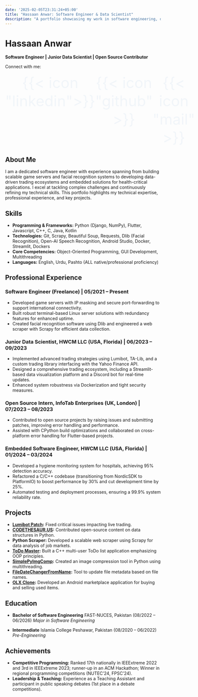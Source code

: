 ```yaml
---
date: '2025-02-05T23:31:24+05:00'
title: "Hassaan Anwar: Software Engineer & Data Scientist"
description: "A portfolio showcasing my work in software engineering, data science, and open source contributions."
---
```


# Hassaan Anwar

**Software Engineer | Junior Data Scientist | Open Source Contributor**

Connect with me:

<div style="text-align: center; display: flex; justify-content: space-evenly">
  <a href="https://www.linkedin.com/in/hassaan-anwar-718b6b24a/" style="color: #F1F5F9; text-decoration: none; transition: color 0.3s ease; display: inline; font-size: 48px;"> {{< icon "linkedin">}}</a>
  <a href="" style="color: #F1F5F9; text-decoration: none; transition: color 0.3s ease; display: inline; font-size: 48px;"> {{< icon "github" >}}</a>
  <a href="" style="color: #F1F5F9; text-decoration: none; transition: color 0.3s ease; display: inline; font-size: 48px;"> {{< icon "mail" >}}</a>
</div>


## About Me

I am a dedicated software engineer with experience spanning from building scalable game servers and facial recognition systems to developing data-driven trading ecosystems and embedded solutions for health-critical applications. I excel at tackling complex challenges and continuously refining my technical skills. This portfolio highlights my technical expertise, professional experience, and key projects.

## Skills

- **Programming & Frameworks:** Python (Django, NumPy), Flutter, Javascript, C++, C, Java, Kotlin
- **Technologies:** Git, Scrapy, Beautiful Soup, Requests, Dlib (Facial Recognition), Open-AI Speech Recognition, Android Studio, Docker, Streamlit, Dockers
- **Core Competencies:** Object-Oriented Programming, GUI Development, Multithreading
- **Languages:** English, Urdu, Pashto (ALL native/professional proficiency)

## Professional Experience

### Software Engineer (Freelance) | 05/2021 – Present
- Developed game servers with IP masking and secure port-forwarding to support international connectivity.
- Built robust terminal-based Linux server solutions with redundancy features for enhanced uptime.
- Created facial recognition software using Dlib and engineered a web scraper with Scrapy for efficient data collection.

### Junior Data Scientist, HWCM LLC (USA, Florida) | 06/2023 – 09/2023
- Implemented advanced trading strategies using Lumibot, TA-Lib, and a custom trading library interfacing with the Yahoo Finance API.
- Designed a comprehensive trading ecosystem, including a Streamlit-based data visualization platform and a Discord bot for real-time updates.
- Enhanced system robustness via Dockerization and tight security measures.

### Open Source Intern, InfoTab Enterprises (UK, London) | 07/2023 – 08/2023
- Contributed to open source projects by raising issues and submitting patches, improving error handling and performance.
- Assisted with CPython build optimizations and collaborated on cross-platform error handling for Flutter-based projects.

### Embedded Software Engineer, HWCM LLC (USA, Florida) | 01/2024 – 03/2024
- Developed a hygiene monitoring system for hospitals, achieving 95% detection accuracy.
- Refactored a C/C++ codebase (transitioning from NordicSDK to PlatformIO) to boost performance by 30% and cut development time by 25%.
- Automated testing and deployment processes, ensuring a 99.9% system reliability rate.

## Projects

- **[Lumibot Patch](https://github.com/Lumiwealth/lumibot/pull/272):** Fixed critical issues impacting live trading.
- **[CODETHESAUR.US](https://codethesaur.us/reference/?concept=queues_stacks&lang=python%3B3):** Contributed open-source content on data structures in Python.
- **Python Scraper:** Developed a scalable web scraper using Scrapy for data analysis of job markets.
- **[ToDo Master](https://github.com/TrainedPro/ToDo_Master):** Built a C++ multi-user ToDo list application emphasizing OOP principles.
- **[SimplePyImgComp](https://github.com/TrainedPro/SimplePyImgComp):** Created an image compression tool in Python using multithreading.
- **[FileDateChangerFromName](https://github.com/TrainedPro/FileDateChangerFromName):** Tool to update file metadata based on file names.
- **[OLX Clone](https://github.com/TrainedPro/OLX_Clone):** Developed an Android marketplace application for buying and selling used items.

## Education

- **Bachelor of Software Engineering**
FAST-NUCES, Pakistan (08/2022 – 06/2026)
*Major in Software Engineering*

- **Intermediate**
Islamia College Peshawar, Pakistan (08/2020 – 06/2022)
*Pre-Engineering*

## Achievements

- **Competitive Programming:**
Ranked 17th nationally in IEEExtreme 2022 and 3rd in IEEExtreme 2023; runner-up in an ACM Hackathon; Winner in regional programming competitions (NUTEC’24, FPSC’24).
- **Leadership & Teaching:**
Experience as a Teaching Assistant and participant in public speaking debates (1st place in a debate competitions).
